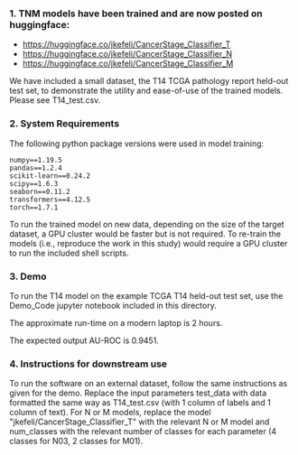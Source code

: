 ### 1. TNM models have been trained and are now posted on huggingface: 

- https://huggingface.co/jkefeli/CancerStage_Classifier_T  
- https://huggingface.co/jkefeli/CancerStage_Classifier_N  
- https://huggingface.co/jkefeli/CancerStage_Classifier_M  

We have included a small dataset, the T14 TCGA pathology report held-out test set, to demonstrate the utility and ease-of-use of the trained models. Please see T14_test.csv.

### 2. System Requirements

The following python package versions were used in model training: 

```
numpy==1.19.5
pandas==1.2.4
scikit-learn==0.24.2
scipy==1.6.3
seaborn==0.11.2
transformers==4.12.5
torch==1.7.1
```

To run the trained model on new data, depending on the size of the target dataset, a GPU cluster would be faster but is not required. To re-train the models (i.e., reproduce the work in this study) would require a GPU cluster to run the included shell scripts. 

### 3. Demo

To run the T14 model on the example TCGA T14 held-out test set, use the Demo_Code jupyter notebook included in this directory.  

The approximate run-time on a modern laptop is 2 hours.

The expected output AU-ROC is 0.9451. 

### 4. Instructions for downstream use 

To run the software on an external dataset, follow the same instructions as given for the demo. Replace the input parameters test_data with data formatted the same way as T14_test.csv (with 1 column of labels and 1 column of text). For N or M models, replace the model "jkefeli/CancerStage_Classifier_T" with the relevant N or M model and num_classes with the relevant number of classes for each parameter (4 classes for N03, 2 classes for M01). 


